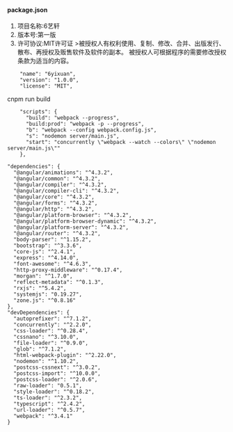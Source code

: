 
#### package.json


1. 项目名称:6艺轩
2. 版本号:第一版
3. 许可协议:MIT许可证 >被授权人有权利使用、复制、修改、合并、出版发行、散布、再授权及贩售软件及软件的副本。
被授权人可根据程序的需要修改授权条款为适当的内容。
```
    "name": "6yixuan",
    "version": "1.0.0",
    "license": "MIT",
```
cnpm run build


```
    "scripts": {
      "build": "webpack --progress",
      "build:prod": "webpack -p --progress",
      "b": "webpack --config webpack.config.js",
      "s": "nodemon server/main.js",
      "start": "concurrently \"webpack --watch --colors\" \"nodemon server/main.js\""
    },
```
    "dependencies": {
      "@angular/animations": "^4.3.2",
      "@angular/common": "^4.3.2",
      "@angular/compiler": "^4.3.2",
      "@angular/compiler-cli": "^4.3.2",
      "@angular/core": "^4.3.2",
      "@angular/forms": "^4.3.2",
      "@angular/http": "^4.3.2",
      "@angular/platform-browser": "^4.3.2",
      "@angular/platform-browser-dynamic": "^4.3.2",
      "@angular/platform-server": "^4.3.2",
      "@angular/router": "^4.3.2",
      "body-parser": "^1.15.2",
      "bootstrap": "^3.3.6",
      "core-js": "^2.4.1",
      "express": "^4.14.0",
      "font-awesome": "^4.6.3",
      "http-proxy-middleware": "^0.17.4",
      "morgan": "^1.7.0",
      "reflect-metadata": "^0.1.3",
      "rxjs": "^5.4.2",
      "systemjs": "0.19.27",
      "zone.js": "^0.8.16"
    },
    "devDependencies": {
      "autoprefixer": "^7.1.2",
      "concurrently": "^2.2.0",
      "css-loader": "^0.28.4",
      "cssnano": "^3.10.0",
      "file-loader": "^0.9.0",
      "glob": "^7.1.2",
      "html-webpack-plugin": "^2.22.0",
      "nodemon": "^1.10.2",
      "postcss-cssnext": "^3.0.2",
      "postcss-import": "^10.0.0",
      "postcss-loader": "^2.0.6",
      "raw-loader": "0.5.1",
      "style-loader": "^0.18.2",
      "ts-loader": "^2.3.2",
      "typescript": "^2.4.2",
      "url-loader": "^0.5.7",
      "webpack": "^3.4.1"
    }


```